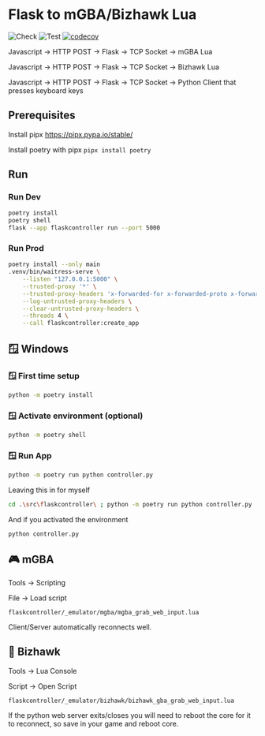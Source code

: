 # Flask to mGBA/Bizhawk Lua

![Check](https://github.com/kism/flask-controller/actions/workflows/check.yml/badge.svg)
![Test](https://github.com/kism/flask-controller/actions/workflows/test.yml/badge.svg)
[![codecov](https://codecov.io/gh/kism/flask-controller/graph/badge.svg?token=9R9ZI99GLP)](https://codecov.io/gh/kism/flask-controller)

Javascript -> HTTP POST -> Flask -> TCP Socket -> mGBA Lua

Javascript -> HTTP POST -> Flask -> TCP Socket -> Bizhawk Lua

Javascript -> HTTP POST -> Flask -> TCP Socket -> Python Client that presses keyboard keys

## Prerequisites

Install pipx <https://pipx.pypa.io/stable/>

Install poetry with pipx `pipx install poetry`

## Run

### Run Dev

```bash
poetry install
poetry shell
flask --app flaskcontroller run --port 5000
```

### Run Prod

```bash
poetry install --only main
.venv/bin/waitress-serve \
    --listen "127.0.0.1:5000" \
    --trusted-proxy '*' \
    --trusted-proxy-headers 'x-forwarded-for x-forwarded-proto x-forwarded-port' \
    --log-untrusted-proxy-headers \
    --clear-untrusted-proxy-headers \
    --threads 4 \
    --call flaskcontroller:create_app
```

## 🪟 Windows

### 🪟 First time setup

```bash
python -m poetry install
```

### 🪟 Activate environment (optional)

```bash
python -m poetry shell
```

### 🪟 Run App

```bash
python -m poetry run python controller.py
```

Leaving this in for myself

```bash
cd .\src\flaskcontroller\ ; python -m poetry run python controller.py
```

And if you activated the environment

```bash
python controller.py
```

## 🎮 mGBA

Tools -> Scripting

File -> Load script

`flaskcontroller/_emulator/mgba/mgba_grab_web_input.lua`

Client/Server automatically reconnects well.

## 🦅 Bizhawk

Tools -> Lua Console

Script -> Open Script

`flaskcontroller/_emulator/bizhawk/bizhawk_gba_grab_web_input.lua`

If the python web server exits/closes you will need to reboot the core for it to reconnect, so save in your game and reboot core.
